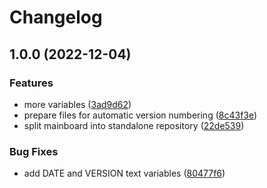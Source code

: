 # Changelog

## 1.0.0 (2022-12-04)


### Features

* more variables ([3ad9d62](https://github.com/bloop-box/bloop-box-mainboard/commit/3ad9d622208fb648b1df063b767c59333f17f956))
* prepare files for automatic version numbering ([8c43f3e](https://github.com/bloop-box/bloop-box-mainboard/commit/8c43f3e3125d3cbd04fc097754fc8e28eb9c87ee))
* split mainboard into standalone repository ([22de539](https://github.com/bloop-box/bloop-box-mainboard/commit/22de539663db7e1ce86aedc6387e2e9298a7a61c))


### Bug Fixes

* add DATE and VERSION text variables ([80477f6](https://github.com/bloop-box/bloop-box-mainboard/commit/80477f68498f7e7a7a6d753b993b55e98668b47b))
